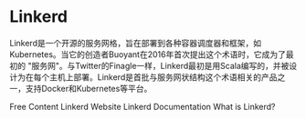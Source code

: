 # Linkerd

Linkerd是一个开源的服务网格，旨在部署到各种容器调度器和框架，如Kubernetes。当它的创造者Buoyant在2016年首次提出这个术语时，它成为了最初的 "服务网"。与Twitter的Finagle一样，Linkerd最初是用Scala编写的，并被设计为在每个主机上部署。Linkerd是首批与服务网状结构这个术语相关的产品之一，支持Docker和Kubernetes等平台。

<ResourceGroupTitle>Free Content</ResourceGroupTitle>
<BadgeLink colorScheme='blue' badgeText='Official Website' href='https://linkerd.io/'>Linkerd Website</BadgeLink>
<BadgeLink colorScheme='blue' badgeText='Documentation' href='https://linkerd.io/2.11/overview/'>Linkerd Documentation</BadgeLink>
<BadgeLink colorScheme='blue' badgeText='Read' href='https://www.techtarget.com/searchitoperations/definition/Linkerd'>What is Linkerd?</BadgeLink>
